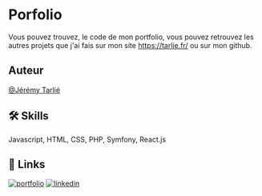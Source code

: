 # Porfolio

Vous pouvez trouvez, le code de mon portfolio, vous pouvez retrouvez les autres projets que j'ai fais sur mon site https://tarlie.fr/ ou sur mon github.


## Auteur

[@Jérémy Tarlié](https://github.com/Jeremy-Tarlie)


## 🛠 Skills
Javascript, HTML, CSS, PHP, Symfony, React.js


## 🔗 Links
[![portfolio](https://img.shields.io/badge/my_portfolio-000?style=for-the-badge&logo=ko-fi&logoColor=white)](https://tarlie.fr)
[![linkedin](https://img.shields.io/badge/linkedin-0A66C2?style=for-the-badge&logo=linkedin&logoColor=white)](https://www.linkedin.com/in/j%C3%A9r%C3%A9my-tarli%C3%A9-89422a1a1/)

